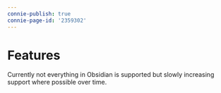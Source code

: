 ```yaml
---
connie-publish: true
connie-page-id: '2359302'
---
```

# Features
Currently not everything in Obsidian is supported but slowly increasing support where possible over time.
